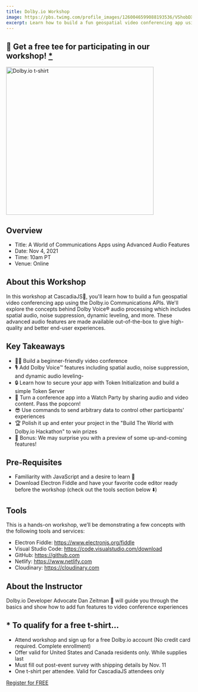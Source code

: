 ```yaml
---
title: Dolby.io Workshop
image: https://pbs.twimg.com/profile_images/1260046599088193536/VShobDXC_400x400.jpg
excerpt: Learn how to build a fun geospatial video conferencing app using Dolby.io's Communications APIs
---
```

## 🎉 Get a free tee for participating in our workshop! [*](#-to-qualify-for-a-free-t-shirt)

<img src="/images/workshops/dolby-tee.jpg" width="400" height="400" alt="Dolby.io t-shirt">

## Overview

- Title: A World of Communications Apps using Advanced Audio Features
- Date: Nov 4, 2021
- Time: 10am PT
- Venue: Online

## About this Workshop

In this workshop at CascadiaJS🌲, you'll learn how to build a fun geospatial video conferencing app using the Dolby.io Communications APIs. We'll explore the concepts behind Dolby Voice® audio processing which includes spatial audio, noise suppression, dynamic leveling, and more. These advanced audio features are made available out-of-the-box to give high-quality and better end-user experiences.

## Key Takeaways


- 👨‍💻 Build a beginner-friendly video conference
- 🎙 Add Dolby Voice™️ features including spatial audio, noise suppression, and dynamic audio leveling-
- 🔒 Learn how to secure your app with Token Initialization and build a simple Token Server
- 🍿 Turn a conference app into a Watch Party by sharing audio and video content. Pass the popcorn!
- 😎 Use commands to send arbitrary data to control other participants' experiences
- 🏆 Polish it up and enter your project in the "Build The World with Dolby.io Hackathon" to win prizes
- 🤫 Bonus: We may surprise you with a preview of some up-and-coming features!

## Pre-Requisites

- Familiarity with JavaScript and a desire to learn 🙌
- Download Electron Fiddle and have your favorite code editor ready before the workshop (check out the tools section below ⬇️)

## Tools

This is a hands-on workshop, we’ll be demonstrating a few concepts with the following tools and services:

- Electron Fiddle: https://www.electronjs.org/fiddle
- Visual Studio Code: https://code.visualstudio.com/download
- GitHub: https://github.com
- Netlify: https://www.netlify.com
- Cloudinary: https://cloudinary.com

## About the Instructor

Dolby.io Developer Advocate Dan Zeitman 👾 will guide you through the basics and show how to add fun features to video conference experiences

## * To qualify for a free t-shirt...

- Attend workshop and sign up for a free Dolby.io account (No credit card required. Complete enrollment)
- Offer valid for United States and Canada residents only. While supplies last
- Must fill out post-event survey with shipping details by Nov. 11
- One t-shirt per attendee. Valid for CascadiaJS attendees only

<div class="cta"><a href="https://app.livestorm.co/dolby-io/cascadiajs-workshop?type=detailed">Register for FREE</a></div>
